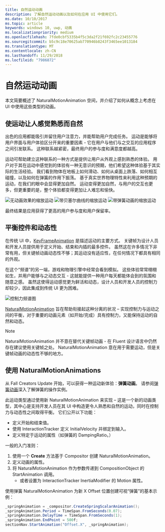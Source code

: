 ```yaml
---
title: 自然运动动画
description: 了解自然运动动画以及如何在应用 UI 中使用它们。
ms.date: 10/10/2017
ms.topic: article
keywords: windows 10, uwp, 动画
ms.localizationpriority: medium
ms.openlocfilehash: 7fde0cbf5335b4f5c3da2f21f692fc2c23455776
ms.sourcegitcommit: b5c9c18e70625ab770946b8243f3465ee1013184
ms.translationtype: MT
ms.contentlocale: zh-CN
ms.lasthandoff: 11/29/2018
ms.locfileid: "7986872"
---
```

# <a name="natural-motion-animations"></a>自然运动动画

本文简要概述了 NaturalMotionAnimation 空间，并介绍了如何从概念上考虑在 UI 中使用这些类型的动画。

## <a name="making-motion-feel-familiar-and-natural"></a>使运动让人感觉熟悉而自然

出色的应用都能吸引并留住用户注意力，并能帮助用户完成任务。 运动是能够将用户界面与用户体验区分开来的重要因素 - 它在用户与他们与之交互的应用程序之间引发联系。 这种联系越紧密，最终用户的参与度和满意度都越高。

运动可帮助建立这种联系的一种方式是提供让用户从外观上感到熟悉的体验。 用户对于其在运动中感觉到的体验有一种无意识的预期，他们希望这种体验基于其实际的生活经验。 我们看到物体在地板上如何滑动、如何从桌面上跌落、如何相互碰撞，以及如何在弹簧的作用下振荡。 基于真实世界物理特性来利用这种预期的运动，在我们的眼中会显得更加自然。 运动变得更加自然，与用户的交互也更多，但更重要的是，整个体验都变得更加让人难忘和愉快。

![无动画效果的缩放运动](images/animation/scale-no-animation.gif)
![带贝塞尔曲线的缩放运动](images/animation/scale-cubic-bezier.gif)
![带弹簧动画的缩放运动](images/animation/scale-spring.gif)

最终结果是应用获得了更高的用户参与度和用户保留率。

## <a name="balancing-control-and-dynamism"></a>平衡控件和动态性

在传统 UI 中，[KeyFrameAnimation](https://docs.microsoft.com/uwp/api/windows.ui.composition.keyframeanimation) 是描述运动的主要方式。 关键帧为设计人员和开发人员提供用于定义开始、结束和内插的最多控件。 虽然这在许多情况下非常有用，但关键帧动画动态性不够；其运动没有适应性，在任何情况下都具有相同的外观。

在这个“频谱”的另一端，游戏和物理引擎中经常会看到模拟。 这些体验常常栩栩如生，并用户能够与之动态交互 - 这就能提供一种用户每天都能体会到的氛围和随意之感。 虽然这使得运动感觉更为鲜活和动态，设计人员和开发人员的控制力却较少，因此集成到传统 UI 更为困难。

![控制力频谱图](images/animation/natural-motion-diagram.png)

[NaturalMotionAnimation](https://docs.microsoft.com/uwp/api/windows.ui.composition.naturalmotionanimation) 旨在帮助衔接起这种分离的状况 – 实现控制力与运动之间的平衡，对于重要的动画元素（如开始/完成）具有控制力，又能保持运动的自然和动态。

> [!NOTE]
> NaturalMotionAnimation 并不意在替代关键帧动画 - 在 Fluent 设计语言中仍然存在建议使用关键帧之处。 NaturalMotionAnimation 意在用于需要运动，但是关键帧动画的动态性不够的地方。

## <a name="using-naturalmotionanimations"></a>使用 NaturalMotionAnimations

从 Fall Creators Update 开始，可以获得一种运动新体验：**弹簧动画**。 请参阅[弹簧动画](spring-animations.md)深入了解弹簧的操作实例。

此运动类型通过使用新 NaturalMotionAnimation 来实现 – 这是一个新的动画类型，其中心是支持开发人员在其 UI 中构造更令人熟悉和自然的运动，同时在控制力与动态性之间取得平衡。 它们公开以下功能：

- 定义开始和结束值。
- 使用 InteractionTracker 定义 InitialVelocity 并绑定到输入。
- 定义特定于运动的属性（如弹簧的 DampingRatio。）

一般的入门准则：

1. 使用一个 **Create** 方法基于 Compositor 创建 NaturalMotionAnimation。
1. 定义动画的属性。
1. 将 NaturalMotionAnimation 作为参数传递到 CompositionObject 的 StartAnimation 调用。
    - 或者设置为 InteractionTracker InertiaModifier 的 Motion 属性。

使用弹簧 NaturalMotionAnimation 为新 X Offset 位置创建可视“弹簧”的基本示例：

```csharp
_springAnimation = _compositor.CreateSpringScalarAnimation();
_springAnimation.Period = TimeSpan.FromSeconds(0.07);
_springAnimation.DelayTime = TimeSpan.FromSeconds(1);
_springAnimation.EndPoint = 500f;
sectionNav.StartAnimation("Offset.X", _springAnimation);
```
